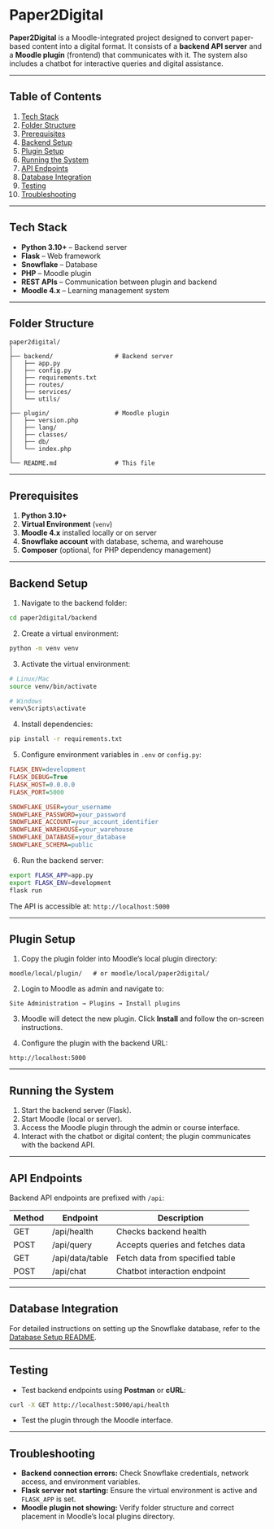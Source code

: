 # Paper2Digital

**Paper2Digital** is a Moodle-integrated project designed to convert paper-based content into a digital format. It consists of a **backend API server** and a **Moodle plugin** (frontend) that communicates with it. The system also includes a chatbot for interactive queries and digital assistance.

---

## Table of Contents
1. [Tech Stack](#tech-stack)  
2. [Folder Structure](#folder-structure)  
3. [Prerequisites](#prerequisites)  
4. [Backend Setup](#backend-setup)  
5. [Plugin Setup](#plugin-setup)  
6. [Running the System](#running-the-system)  
7. [API Endpoints](#api-endpoints)  
8. [Database Integration](#database-integration)  
9. [Testing](#testing)  
10. [Troubleshooting](#troubleshooting)  

---

## Tech Stack
- **Python 3.10+** – Backend server  
- **Flask** – Web framework  
- **Snowflake** – Database  
- **PHP** – Moodle plugin  
- **REST APIs** – Communication between plugin and backend  
- **Moodle 4.x** – Learning management system  

---

## Folder Structure
```
paper2digital/
│
├── backend/                 # Backend server
│   ├── app.py
│   ├── config.py
│   ├── requirements.txt
│   ├── routes/
│   ├── services/
│   └── utils/
│
├── plugin/                  # Moodle plugin
│   ├── version.php
│   ├── lang/
│   ├── classes/
│   ├── db/
│   └── index.php
│
└── README.md                # This file
```

---

## Prerequisites
1. **Python 3.10+**  
2. **Virtual Environment** (`venv`)  
3. **Moodle 4.x** installed locally or on server  
4. **Snowflake account** with database, schema, and warehouse  
5. **Composer** (optional, for PHP dependency management)  

---

## Backend Setup

1. Navigate to the backend folder:
```bash
cd paper2digital/backend
```

2. Create a virtual environment:
```bash
python -m venv venv
```

3. Activate the virtual environment:
```bash
# Linux/Mac
source venv/bin/activate

# Windows
venv\Scripts\activate
```

4. Install dependencies:
```bash
pip install -r requirements.txt
```

5. Configure environment variables in `.env` or `config.py`:
```ini
FLASK_ENV=development
FLASK_DEBUG=True
FLASK_HOST=0.0.0.0
FLASK_PORT=5000

SNOWFLAKE_USER=your_username
SNOWFLAKE_PASSWORD=your_password
SNOWFLAKE_ACCOUNT=your_account_identifier
SNOWFLAKE_WAREHOUSE=your_warehouse
SNOWFLAKE_DATABASE=your_database
SNOWFLAKE_SCHEMA=public
```

6. Run the backend server:
```bash
export FLASK_APP=app.py
export FLASK_ENV=development
flask run
```
The API is accessible at: `http://localhost:5000`

---

## Plugin Setup

1. Copy the plugin folder into Moodle’s local plugin directory:
```text
moodle/local/plugin/   # or moodle/local/paper2digital/
```

2. Login to Moodle as admin and navigate to:
```
Site Administration → Plugins → Install plugins
```

3. Moodle will detect the new plugin. Click **Install** and follow the on-screen instructions.

4. Configure the plugin with the backend URL:
```text
http://localhost:5000
```

---

## Running the System
1. Start the backend server (Flask).  
2. Start Moodle (local or server).  
3. Access the Moodle plugin through the admin or course interface.  
4. Interact with the chatbot or digital content; the plugin communicates with the backend API.

---

## API Endpoints
Backend API endpoints are prefixed with `/api`:

| Method | Endpoint          | Description                            |
|--------|-------------------|----------------------------------------|
| GET    | /api/health       | Checks backend health                  |
| POST   | /api/query        | Accepts queries and fetches data       |
| GET    | /api/data/table   | Fetch data from specified table        |
| POST   | /api/chat         | Chatbot interaction endpoint           |

---

## Database Integration
For detailed instructions on setting up the Snowflake database, refer to the [Database Setup README](Database_README.md).

---

## Testing
- Test backend endpoints using **Postman** or **cURL**:
```bash
curl -X GET http://localhost:5000/api/health
```

- Test the plugin through the Moodle interface.

---

## Troubleshooting
- **Backend connection errors:** Check Snowflake credentials, network access, and environment variables.  
- **Flask server not starting:** Ensure the virtual environment is active and `FLASK_APP` is set.  
- **Moodle plugin not showing:** Verify folder structure and correct placement in Moodle’s local plugins directory.


